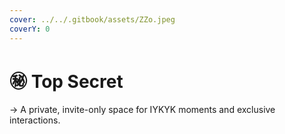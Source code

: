 ```yaml
---
cover: ../../.gitbook/assets/ZZo.jpeg
coverY: 0
---
```


# ㊙️ Top Secret

→ A private, invite-only space for IYKYK moments and exclusive interactions.
